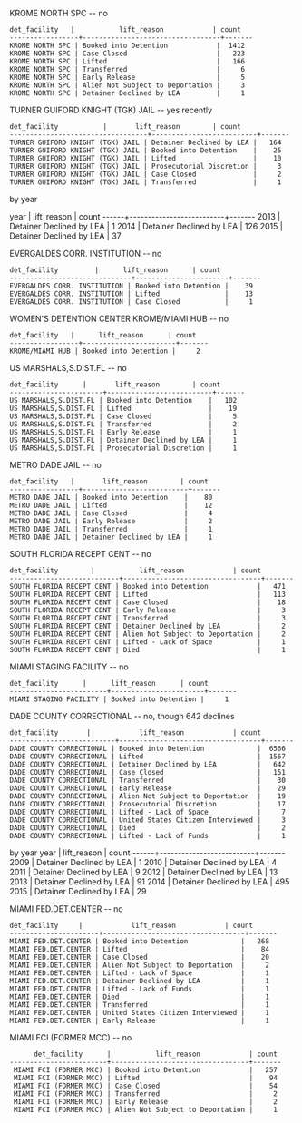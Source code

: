 KROME NORTH SPC -- no

    det_facility   |           lift_reason            | count
    -----------------+----------------------------------+-------
    KROME NORTH SPC | Booked into Detention            |  1412
    KROME NORTH SPC | Case Closed                      |   223
    KROME NORTH SPC | Lifted                           |   166
    KROME NORTH SPC | Transferred                      |     6
    KROME NORTH SPC | Early Release                    |     5
    KROME NORTH SPC | Alien Not Subject to Deportation |     3
    KROME NORTH SPC | Detainer Declined by LEA         |     1

TURNER GUIFORD KNIGHT (TGK) JAIL -- yes recently

    det_facility           |       lift_reason        | count
    ----------------------------------+--------------------------+-------
    TURNER GUIFORD KNIGHT (TGK) JAIL | Detainer Declined by LEA |   164
    TURNER GUIFORD KNIGHT (TGK) JAIL | Booked into Detention    |    25
    TURNER GUIFORD KNIGHT (TGK) JAIL | Lifted                   |    10
    TURNER GUIFORD KNIGHT (TGK) JAIL | Prosecutorial Discretion |     3
    TURNER GUIFORD KNIGHT (TGK) JAIL | Case Closed              |     2
    TURNER GUIFORD KNIGHT (TGK) JAIL | Transferred              |     1

by year

  year |       lift_reason        | count
  ------+--------------------------+-------
   2013 | Detainer Declined by LEA |     1
   2014 | Detainer Declined by LEA |   126
   2015 | Detainer Declined by LEA |    37

EVERGALDES CORR. INSTITUTION -- no

    det_facility         |      lift_reason      | count
    ------------------------------+-----------------------+-------
    EVERGALDES CORR. INSTITUTION | Booked into Detention |    39
    EVERGALDES CORR. INSTITUTION | Lifted                |    13
    EVERGALDES CORR. INSTITUTION | Case Closed           |     1

WOMEN'S DETENTION CENTER
KROME/MIAMI HUB -- no

    det_facility   |      lift_reason      | count
    -----------------+-----------------------+-------
    KROME/MIAMI HUB | Booked into Detention |     2

US MARSHALS,S.DIST.FL -- no

    det_facility      |       lift_reason        | count
    -----------------------+--------------------------+-------
    US MARSHALS,S.DIST.FL | Booked into Detention    |   102
    US MARSHALS,S.DIST.FL | Lifted                   |    19
    US MARSHALS,S.DIST.FL | Case Closed              |     5
    US MARSHALS,S.DIST.FL | Transferred              |     2
    US MARSHALS,S.DIST.FL | Early Release            |     1
    US MARSHALS,S.DIST.FL | Detainer Declined by LEA |     1
    US MARSHALS,S.DIST.FL | Prosecutorial Discretion |     1

METRO DADE JAIL -- no

    det_facility   |       lift_reason        | count
    -----------------+--------------------------+-------
    METRO DADE JAIL | Booked into Detention    |    80
    METRO DADE JAIL | Lifted                   |    12
    METRO DADE JAIL | Case Closed              |     4
    METRO DADE JAIL | Early Release            |     2
    METRO DADE JAIL | Transferred              |     1
    METRO DADE JAIL | Detainer Declined by LEA |     1

SOUTH FLORIDA RECEPT CENT -- no

    det_facility        |           lift_reason            | count
    ---------------------------+----------------------------------+-------
    SOUTH FLORIDA RECEPT CENT | Booked into Detention            |   471
    SOUTH FLORIDA RECEPT CENT | Lifted                           |   113
    SOUTH FLORIDA RECEPT CENT | Case Closed                      |    18
    SOUTH FLORIDA RECEPT CENT | Early Release                    |     3
    SOUTH FLORIDA RECEPT CENT | Transferred                      |     3
    SOUTH FLORIDA RECEPT CENT | Detainer Declined by LEA         |     2
    SOUTH FLORIDA RECEPT CENT | Alien Not Subject to Deportation |     2
    SOUTH FLORIDA RECEPT CENT | Lifted - Lack of Space           |     1
    SOUTH FLORIDA RECEPT CENT | Died                             |     1

MIAMI STAGING FACILITY -- no

    det_facility      |      lift_reason      | count
    ------------------------+-----------------------+-------
    MIAMI STAGING FACILITY | Booked into Detention |     1

DADE COUNTY CORRECTIONAL -- no, though 642 declines

    det_facility       |            lift_reason            | count
    --------------------------+-----------------------------------+-------
    DADE COUNTY CORRECTIONAL | Booked into Detention             |  6566
    DADE COUNTY CORRECTIONAL | Lifted                            |  1567
    DADE COUNTY CORRECTIONAL | Detainer Declined by LEA          |   642
    DADE COUNTY CORRECTIONAL | Case Closed                       |   151
    DADE COUNTY CORRECTIONAL | Transferred                       |    30
    DADE COUNTY CORRECTIONAL | Early Release                     |    29
    DADE COUNTY CORRECTIONAL | Alien Not Subject to Deportation  |    19
    DADE COUNTY CORRECTIONAL | Prosecutorial Discretion          |    17
    DADE COUNTY CORRECTIONAL | Lifted - Lack of Space            |     7
    DADE COUNTY CORRECTIONAL | United States Citizen Interviewed |     3
    DADE COUNTY CORRECTIONAL | Died                              |     2
    DADE COUNTY CORRECTIONAL | Lifted - Lack of Funds            |     1

  by year
   year |       lift_reason        | count
  ------+--------------------------+-------
   2009 | Detainer Declined by LEA |     1
   2010 | Detainer Declined by LEA |     4
   2011 | Detainer Declined by LEA |     9
   2012 | Detainer Declined by LEA |    13
   2013 | Detainer Declined by LEA |    91
   2014 | Detainer Declined by LEA |   495
   2015 | Detainer Declined by LEA |    29

MIAMI FED.DET.CENTER -- no

    det_facility     |            lift_reason            | count
    ----------------------+-----------------------------------+-------
    MIAMI FED.DET.CENTER | Booked into Detention             |   268
    MIAMI FED.DET.CENTER | Lifted                            |    84
    MIAMI FED.DET.CENTER | Case Closed                       |    20
    MIAMI FED.DET.CENTER | Alien Not Subject to Deportation  |     2
    MIAMI FED.DET.CENTER | Lifted - Lack of Space            |     1
    MIAMI FED.DET.CENTER | Detainer Declined by LEA          |     1
    MIAMI FED.DET.CENTER | Lifted - Lack of Funds            |     1
    MIAMI FED.DET.CENTER | Died                              |     1
    MIAMI FED.DET.CENTER | Transferred                       |     1
    MIAMI FED.DET.CENTER | United States Citizen Interviewed |     1
    MIAMI FED.DET.CENTER | Early Release                     |     1

MIAMI FCI (FORMER MCC) -- no

          det_facility      |           lift_reason            | count
    ------------------------+----------------------------------+-------
     MIAMI FCI (FORMER MCC) | Booked into Detention            |   257
     MIAMI FCI (FORMER MCC) | Lifted                           |    94
     MIAMI FCI (FORMER MCC) | Case Closed                      |    54
     MIAMI FCI (FORMER MCC) | Transferred                      |     2
     MIAMI FCI (FORMER MCC) | Early Release                    |     2
     MIAMI FCI (FORMER MCC) | Alien Not Subject to Deportation |     1
